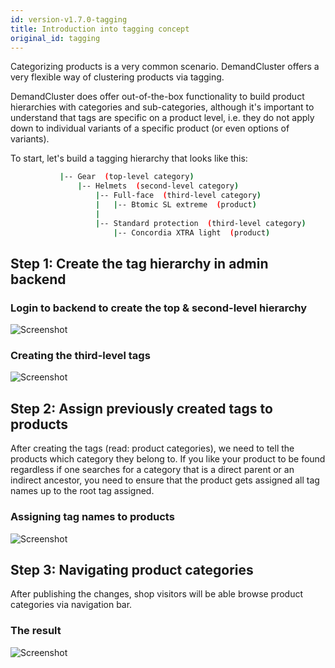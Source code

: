 ```yaml
---
id: version-v1.7.0-tagging
title: Introduction into tagging concept
original_id: tagging
---
```

    
Categorizing products is a very common scenario. DemandCluster offers a very flexible way of clustering products via tagging.

DemandCluster does offer out-of-the-box functionality to build product hierarchies with categories and sub-categories, although it's important to understand that tags are specific on a product level, i.e. they do not apply down to individual variants of a specific product (or even options of variants).

To start, let's build a tagging hierarchy that looks like this:

```sh
           |-- Gear  (top-level category)
               |-- Helmets  (second-level category)
                   |-- Full-face  (third-level category)
                   |   |-- Btomic SL extreme  (product)
                   |
                   |-- Standard protection  (third-level category)
                       |-- Concordia XTRA light  (product)
```

## Step 1: Create the tag hierarchy in admin backend

### Login to backend to create the top & second-level hierarchy

![Screenshot](/assets/admin-tagging-step-1.jpg)

### Creating the third-level tags

![Screenshot](/assets/admin-tagging-step-2.jpg)

## Step 2: Assign previously created tags to products

After creating the tags (read: product categories), we need to tell the products which
category they belong to. If you like your product to be found regardless if one searches for a category that is a direct parent or an indirect ancestor, you need to ensure that the product gets assigned all tag names up to the root tag assigned.

### Assigning tag names to products

![Screenshot](/assets/admin-tagging-step-3.jpg)

## Step 3: Navigating product categories

After publishing the changes, shop visitors will be able browse product categories via navigation bar.

### The result

![Screenshot](/assets/admin-tagging-step-4.jpg)
